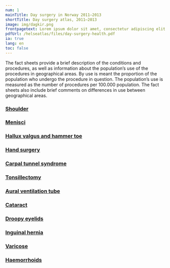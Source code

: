 ```yaml
---
num: 1
mainTitle: Day surgery in Norway 2011–2013
shortTitle: Day surgery atlas, 2011–2013
image: img/dagkir.png
frontpagetext: Lorem ipsum dolor sit amet, consectetur adipiscing elit. Pharetra, sit interdum ipsum pellentesque. Vehicula suspendisse urna, diam etiam enim ultricies nunc enim morbi. Vehicula suspendisse urna, diam etiam enim ultricies nunc enim morbi.
pdfUrl: /helseatlas/files/day-surgery-health.pdf
ia: true
lang: en
toc: false
---
```


<div className="ingress">
The fact sheets provide a brief description of the conditions and procedures, as well as information about the population’s use of the procedures in geographical areas. By use is meant the proportion of the population who undergo the procedure in question. The population’s use is measured as the number of procedures per 100.000 population. The fact sheets also include brief comments on differences in use between geographical areas.
</div>

### [Shoulder](/helseatlas/files/fact-sheet-shoulder.pdf)
### [Menisci](/helseatlas/files/fact-sheet-menisci.pdf)
### [Hallux valgus and hammer toe](/helseatlas/files/fact-sheet-hammer.pdf)
### [Hand surgery](/helseatlas/files/fact-sheet-hand.pdf)
### [Carpal tunnel syndrome](/helseatlas/files/fact-sheet-cts.pdf)
### [Tonsillectomy](/helseatlas/files/fact-sheet-tonsillectomy.pdf)
### [Aural ventilation tube](/helseatlas/files/fact-sheet-aural.pdf)
### [Cataract](/helseatlas/files/fact-sheet-cataract.pdf)
### [Droopy eyelids](/helseatlas/files/fact-sheet-droopy.pdf)
### [Inguinal hernia](/helseatlas/files/fact-sheet-inguinal.pdf)
### [Varicose](/helseatlas/files/fact-sheet-varicose.pdf)
### [Haemorrhoids](/helseatlas/files/fact-sheet-haemorrhoids.pdf)
